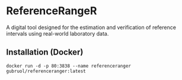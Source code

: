 # ReferenceRangeR

A digital tool designed for the estimation and verification of reference intervals using real-world laboratory data.

## Installation (Docker)
```
docker run -d -p 80:3838 --name referenceranger gubruol/referenceranger:latest
```
